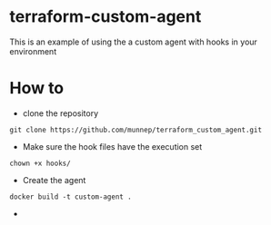 # terraform-custom-agent

This is an example of using the a custom agent with hooks in your environment

# How to

- clone the repository
```
git clone https://github.com/munnep/terraform_custom_agent.git
```
- Make sure the hook files have the execution set
```
chown +x hooks/
```
- Create the agent
```
docker build -t custom-agent .
```
- 